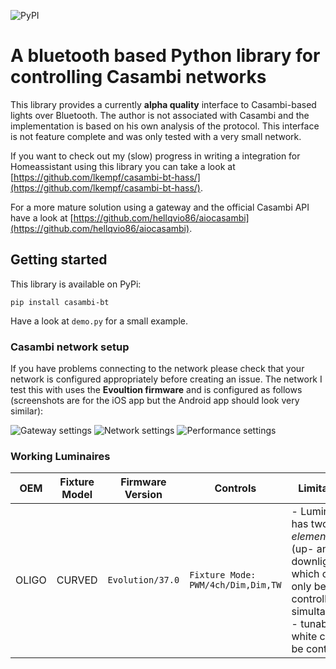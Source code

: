 ![PyPI](https://img.shields.io/pypi/v/casambi-bt)

# A bluetooth based Python library for controlling Casambi networks

This library provides a currently **alpha quality** interface to Casambi-based lights over Bluetooth.
The author is not associated with Casambi and the implementation is based on his own analysis of the protocol.
This interface is not feature complete and was only tested with a very small network.

If you want to check out my (slow) progress in writing a integration for Homeassistant using this library you can take a look at [https://github.com/lkempf/casambi-bt-hass/](https://github.com/lkempf/casambi-bt-hass/).

For a more mature solution using a gateway and the official Casambi API have a look at [https://github.com/hellqvio86/aiocasambi](https://github.com/hellqvio86/aiocasambi).

## Getting started

This library is available on PyPi:
```
pip install casambi-bt
```
Have a look at `demo.py` for a small example.

### Casambi network setup

If you have problems connecting to the network please check that your network is configured appropriately before creating an issue. The network I test this with uses the **Evoultion firmware** and is configured as follows (screenshots are for the iOS app but the Android app should look very similar):

![Gateway settings](/doc/img/gateway.png)
![Network settings](/doc/img/network.png)
![Performance settings](/doc/img/perf.png)

### Working Luminaires 

| OEM   | Fixture Model  | Firmware Version | Controls | Limitations |
| ----- | -------------- | ---------------- | -------- | ------ |
| OLIGO | CURVED         | `Evolution/37.0` | `Fixture Mode: PWM/4ch/Dim,Dim,TW`| - Luminaire has two *elements* (up- and downlight) which can only be controlled simultaniously <br>- tunable white cannot be controlled |
